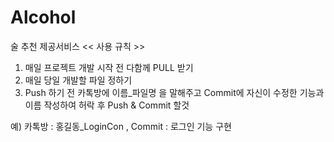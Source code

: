 # Alcohol
술 추천 제공서비스
<< 사용 규칙 >>
1. 매일 프로젝트 개발 시작 전 다함께 PULL 받기
2. 매일 당일 개발할 파일 정하기
3. Push 하기 전 카톡방에 이름_파일명 을 말해주고
  Commit에 자신이 수정한 기능과 이름 작성하여 허락 후 Push & Commit 할것
  
  예) 카톡방 : 홍길동_LoginCon   ,  Commit : 로그인 기능 구현
